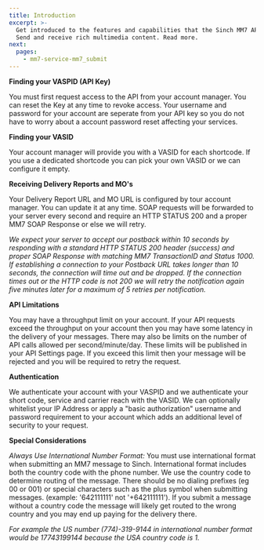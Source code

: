 ```yaml
---
title: Introduction
excerpt: >-
  Get introduced to the features and capabilities that the Sinch MM7 API offers.
  Send and receive rich multimedia content. Read more.
next:
  pages:
    - mm7-service-mm7_submit
---
```

**Finding your VASPID (API Key)**

You must first request access to the API from your account manager. You can reset the Key at any time to revoke access. Your username and password for your account are seperate from your API key so you do not have to worry about a account password reset affecting your services.

**Finding your VASID**

Your account manager will provide you with a VASID for each shortcode. If you use a dedicated shortcode you can pick your own VASID or we can configure it empty.

**Receiving Delivery Reports and MO's**

Your Delivery Report URL and MO URL is configured by tour account manager. You can update it at any time. SOAP requests will be forwarded to your server every second and require an HTTP STATUS 200 and a proper MM7 SOAP Response or else we will retry.

*We expect your server to accept our postback within 10 seconds by responding with a standard HTTP STATUS 200 header (success) and proper SOAP Response with matching MM7 TransactionID and Status 1000. If establishing a connection to your Postback URL takes longer than 10 seconds, the connection will time out and be dropped. If the connection times out or the HTTP code is not 200 we will retry the notification again five minutes later for a maximum of 5 retries per notification.*

**API Limitations**

You may have a throughput limit on your account. If your API requests exceed the throughput on your account then you may have some latency in the delivery of your messages. There may also be limits on the number of API calls allowed per second/minute/day. These limits will be published in your API Settings page. If you exceed this limit then your message will be rejected and you will be required to retry the request.

**Authentication**

We authenticate your account with your VASPID and we authenticate your short code, service and carrier reach with the VASID. We can optionally whitelist your IP Address or apply a "basic authorization" username and password requirement to your account which adds an additional level of security to your request.

**Special Considerations**

*Always Use International Number Format:*
You must use international format when submitting an MM7 message to Sinch. International format includes both the country code with the phone number. We use the country code to determine routing of the message. There should be no dialing prefixes (eg 00 or 001) or special characters such as the plus symbol when submitting messages. (example: '642111111' not '+642111111'). If you submit a message without a country code the message will likely get routed to the wrong country and you may end up paying for the delivery there.

*For example the US number (774)-319-9144 in international number format would be 17743199144 because the USA country code is 1.*
